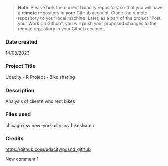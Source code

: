 >**Note**: Please **fork** the current Udacity repository so that you will have a **remote** repository in **your** Github account. Clone the remote repository to your local machine. Later, as a part of the project "Post your Work on Github", you will push your proposed changes to the remote repository in your Github account.

### Date created
14/08/2023

### Project Title
Udacity - R Project - Bike sharing

### Description
Analysis of clients who rent bikes

### Files used
chicago.csv
new-york-city.csv
bikeshare.r

### Credits
https://github.com/udacity/pdsnd_github


New comment 1